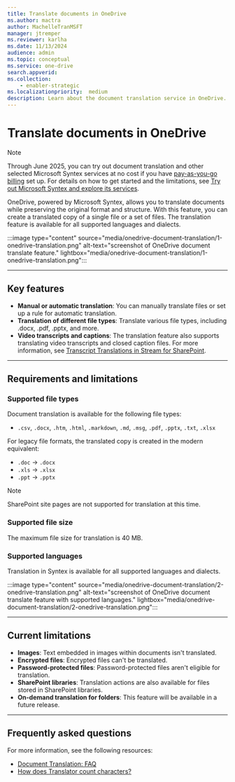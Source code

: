```yaml
---
title: Translate documents in OneDrive
ms.author: mactra
author: MachelleTranMSFT
manager: jtremper
ms.reviewer: karlha
ms.date: 11/13/2024
audience: admin
ms.topic: conceptual
ms.service: one-drive
search.appverid: 
ms.collection: 
    - enabler-strategic
ms.localizationpriority:  medium
description: Learn about the document translation service in OneDrive.
---
```


# Translate documents in OneDrive

> [!NOTE]
> Through June 2025, you can try out document translation and other selected Microsoft Syntex services at no cost if you have [pay-as-you-go billing](/microsoft-365/syntex/syntex-azure-billing) set up. For details on how to get started and the limitations, see [Try out Microsoft Syntex and explore its services](/microsoft-365/syntex/promo-syntex).

OneDrive, powered by Microsoft Syntex, allows you to translate documents while preserving the original format and structure. With this feature, you can create a translated copy of a single file or a set of files. The translation feature is available for all supported languages and dialects.

:::image type="content" source="media/onedrive-document-translation/1-onedrive-translation.png" alt-text="screenshot of OneDrive document translate feature." lightbox="media/onedrive-document-translation/1-onedrive-translation.png":::

---

## Key features

- **Manual or automatic translation**: You can manually translate files or set up a rule for automatic translation.
- **Translation of different file types**: Translate various file types, including .docx, .pdf, .pptx, and more.
- **Video transcripts and captions**: The translation feature also supports translating video transcripts and closed caption files. For more information, see [Transcript Translations in Stream for SharePoint](https://support.microsoft.com/office/microsoft-syntex-pay-as-you-go-transcript-translations-in-stream-for-sharepoint-2e34ad1b-e213-47ed-a806-5cc0d88751de).

---

## Requirements and limitations

### Supported file types

Document translation is available for the following file types:

- `.csv`, `.docx`, `.htm`, `.html`, `.markdown`, `.md`, `.msg`, `.pdf`, `.pptx`, `.txt`, `.xlsx`

For legacy file formats, the translated copy is created in the modern equivalent:

- `.doc` → `.docx`
- `.xls` → `.xlsx`
- `.ppt` → `.pptx`

> [!NOTE]
> SharePoint site pages are not supported for translation at this time.

### Supported file size

The maximum file size for translation is 40 MB.

### Supported languages

Translation in Syntex is available for all supported languages and dialects.

:::image type="content" source="media/onedrive-document-translation/2-onedrive-translation.png" alt-text="screenshot of OneDrive document translate feature with supported languages." lightbox="media/onedrive-document-translation/2-onedrive-translation.png":::

---

## Current limitations

- **Images**: Text embedded in images within documents isn't translated.
- **Encrypted files**: Encrypted files can't be translated.
- **Password-protected files**: Password-protected files aren't eligible for translation.
- **SharePoint libraries**: Translation actions are also available for files stored in SharePoint libraries.
- **On-demand translation for folders**: This feature will be available in a future release.

---

## Frequently asked questions

For more information, see the following resources:

- [Document Translation: FAQ](/azure/ai-services/translator/document-translation/faq#document-translation-faq)
- [How does Translator count characters?](/azure/ai-services/translator/translator-faq#how-does-translator-count-characters)
